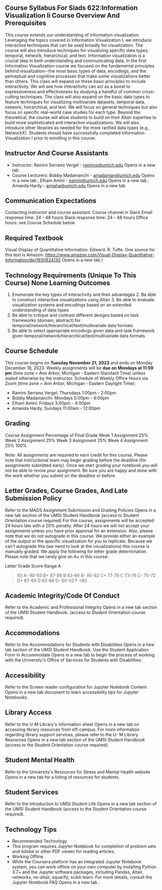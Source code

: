 ## Course Syllabus For Siads 622:Information Visualization Ii Course Overview And Prerequisites

This course extends our understanding of information visualization. Leveraging the topics covered in Information Visualization I, we introduce interactive techniques that can be used broadly for visualization. The course will also introduce techniques for visualizing specific data types: temporal, network, hierarchical, and text. Information visualization is a crucial step in both understanding and communicating data. In the first Information Visualization course we focused on the fundamental principles behind visualization--the most basic types of data, encodings, and the perceptual and cognitive processes that make some visualizations better than others. This class will expand on these basic principles to include interactivity. We will see how interactivity can act as a boost to expressiveness and effectiveness by studying a handful of common cross-cutting techniques. The class will also expand on the basic data types to feature techniques for visualizing multivariate datasets, temporal data, network, hierarchical, and text. We will focus on general techniques but also focus on specific real-world case studies for each type. Beyond the theoretical, the course will allow students to build on their Altair expertise to build more sophisticated and interactive visualizations. We will also introduce other libraries as needed for the more rarified data types (e.g., NetworkX). Students should have successfully completed Information Visualization I prior to enrolling in this course.

## Instructor And Course Assistants

- Instructor: Ramiro Serrano Vergel - ramiros@umich.edu Opens in a new tab
- Course Lecturers: Bobby Madamanchi - amadaman@umich.edu Opens in a new tab , Elham Amini - eamini@umich.edu Opens in a new tab , Amanda Hardy - amjaha@umich.edu Opens in a new tab

## Communication Expectations

Contacting instructor and course assistant: Course channel in Slack Email response time: 24 - 48 hours Slack response time: 24 - 48 hours Office hours: see Course Schedule below

## Required Textbook

Visual Display of Quantitative Information. Edward. R. Tufte. One source for this text is Amazon: https://www.amazon.com/Visual-Display-Quantitative-Information/dp/1930824130 Opens in a new tab )

## Technology Requirements (Unique To This Course) None Learning Outcomes

1. Enumerate the key types of interactivity and their advantages 2. Be able to construct interactive visualizations using Altair 3. Be able to evaluate visualization systems and encodings based on an extended understanding of data types
2. Be able to critique and contrast different designs based on task frameworks (domain, abstract) for temporal/network/hierarchical/text/multivariate data formats
3. Be able to select appropriate encodings given data and task framework given temporal/network/hierarchical/text/multivariate data formats

## Course Schedule

This course begins on **Tuesday November 21, 2023** and ends on Monday December 18, 2023. Weekly assignments will be **due on Mondays at 11:59 pm** (time zone = Ann Arbor, Michigan - Eastern Standard Time) unless stated otherwise by the instructor. Schedule of Weekly Office Hours via Zoom (time zone = Ann Arbor, Michigan - Eastern Daylight Time):

- Ramiro Serrano Vergel: Thursdays 1:00pm - 2:00pm
- Bobby Madamanchi: Mondays 5:00pm - 6:00pm
- Elham Amini: Fridays 3:00pm - 4:00pm
- Amanda Hardy: Sundays 11:00am - 12:00pm

## Grading

Course Assignment Percentage of Final Grade Week 1 Assignment 25% Week 2 Assignment 25% Week 3 Assignment 25% Week 4 Assignment 25% 100%

Note: All assignments are required to earn credit for this course. Please note that instructional team may begin grading before the deadline (for assignments submitted early). Once we start grading your notebook you will not be able to revise your assignment. Be sure you are happy and done with the work whether you submit on the deadline or before.

## Letter Grades, Course Grades, And Late Submission Policy

Refer to the MADS Assignment Submission and Grading Policies Opens in a new tab section of the UMSI Student Handbook (access to Student Orientation course required) For this course, assignments will be accepted 24 hours late with a 20% penalty. After 24 hours we will not accept your assignments unless you have prior approval for an extension. Also, please note that we do not autograde in this course. We provide either an example of the output or the specific visualization for you to replicate. Because we can't autograde this (we need to look at the visualizations) this course is manually graded. We apply the following for letter grade determination. Please note that we rarely give an A+ in this course:

Letter Grade Score Range A

> 93
> A-
> 90-93
> B+
> 87-89
> B
> 83-86
> B-
> 80-82
> C+
> 77-79
> C
> 73-76
> C-
> 70-72
> D+
> 67-69
> D
> 63-66
> D-
> 60-62
> F
> <60

## Academic Integrity/Code Of Conduct

Refer to the Academic and Professional Integrity Opens in a new tab section of the UMSI Student Handbook. (access to Student Orientation course required).

## Accommodations

Refer to the Accommodations for Students with Disabilities Opens in a new tab section of the UMSI Student Handbook. Use the Student Application Form in Accommodate Opens in a new tab to begin the process of working with the University's Office of Services for Students with Disabilities.

## Accessibility

Refer to the Screen reader configuration for Jupyter Notebook Content Opens in a new tab document to learn accessibility tips for Jupyter Notebooks.

## Library Access

Refer to the U-M Library's information sheet Opens in a new tab on accessing library resources from off-campus. For more information regarding library support services, please refer to the U- M Library Resources Opens in a new tab section of the UMSI Student Handbook (access to the Student Orientation course required).

## Student Mental Health

Refer to the University's Resources for Stress and Mental Health website Opens in a new tab for a listing of resources for students.

## Student Services

Refer to the Introduction to UMSI Student Life Opens in a new tab section of the UMSI Student Handbook (access to the Student Orientation course required).

## Technology Tips

- Recommended Technology
- This program requires Jupyter Notebook for completion of problem sets and Adobe or other PDF viewer for reading articles.
- Working Offline
- While the Coursera platform has an integrated Jupyter Notebook system, you can work offline on your own computer by installing Python 3.7+ and the Jupyter software packages, including Pandas, Altair, networkx, nx-altair, squarify, scikit-learn. For more details, consult the Jupyter Notebook FAQ Opens in a new tab .
